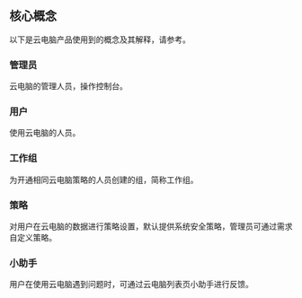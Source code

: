 ## 核心概念
以下是云电脑产品使用到的概念及其解释，请参考。
### 管理员
云电脑的管理人员，操作控制台。
### 用户
使用云电脑的人员。
### 工作组
为开通相同云电脑策略的人员创建的组，简称工作组。
### 策略
对用户在云电脑的数据进行策略设置，默认提供系统安全策略，管理员可通过需求自定义策略。
### 小助手
用户在使用云电脑遇到问题时，可通过云电脑列表页小助手进行反馈。
